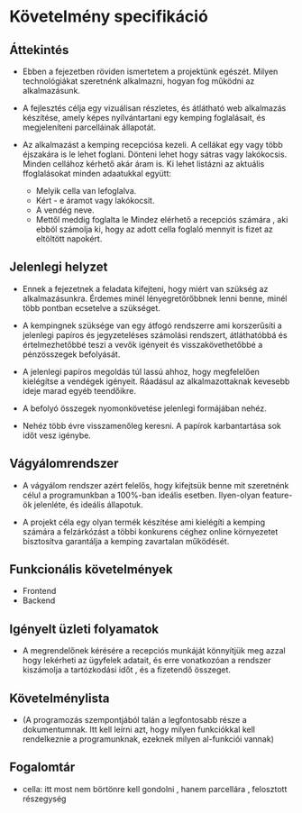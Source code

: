 # Követelmény specifikáció

## Áttekintés
- Ebben a fejezetben röviden ismertetem a projektünk egészét. Milyen
  technológiákat szeretnénk alkalmazni, hogyan fog működni az alkalmazásunk.

- A fejlesztés célja egy vizuálisan részletes, és átlátható
  web alkalmazás készítése, amely képes nyílvántartani egy kemping
  foglalásait, és megjeleníteni parcelláinak állapotát.
  
- Az alkalmazást a kemping recepciósa kezeli.
  A cellákat egy vagy több éjszakára is le lehet foglani.
  Dönteni lehet hogy sátras vagy lakókocsis.
  Minden cellához kérhető akár áram is.
  Ki lehet listázni az aktuális ffoglalásokat minden adaatukkal együtt:
    - Melyik cella van lefoglalva.
    - Kért - e áramot vagy lakókocsit.
    - A vendég neve.
    - Mettől meddig foglalta le
  Mindez elérhető a recepciós számára , aki ebböl számolja ki,
  hogy az adott cella foglaló mennyit is fizet az eltöltött napokért.
  
## Jelenlegi helyzet

- Ennek a fejezetnek a feladata kifejteni, hogy miért van
  szükség az alkalmazásunkra. Érdemes minél lényegretörőbbnek
  lenni benne, minél több pontban ecsetelve a szükséget.

- A kempingnek szüksége van egy átfogó rendszerre ami korszerűsíti a jelenlegi
  papíros és jegyzeteléses számolási rendszert, átláthatóbbá és értelmezhetőbbé teszi
  a vevők igényeit és visszakövethetőbbé a pénzösszegek befolyását.
  
- A jelenlegi papíros megoldás túl lassú ahhoz, hogy megfelelően kielégítse a vendégek igényeit.
  Ráadásul az alkalmazottaknak kevesebb ideje marad egyéb teendőikre.
  
- A befolyó összegek nyomonkövetése jelenlegi formájában nehéz.

- Nehéz több évre visszamenőleg keresni.
  A papírok karbantartása sok időt vesz igénybe.

## Vágyálomrendszer

- A vágyálom rendszer azért felelős, hogy kifejtsük benne mit szeretnénk
  célul a programunkban a 100%-ban ideális esetben. Ilyen-olyan
  feature-ök jelenléte, és ideális állapotuk.

- A projekt céla egy olyan termék készítése ami kielégíti a kemping számára a felzárkózást
  a többi konkurens céghez online környezetet bisztosítva garantálja a kemping zavartalan
  működését.

## Funkcionális követelmények

- Frontend
- Backend

## Igényelt üzleti folyamatok

- A megrendelőnek kérésére a recepciós munkáját könnyítjük meg azzal hogy lekérheti az
ügyfelek adatait, és erre vonatkozóan a rendszer kiszámolja a tartózkodási időt , és a 
fizetendő összeget.

## Követelménylista

- (A programozás szempontjából talán a legfontosabb része a
   dokumentumnak. Itt kell leírni azt, hogy milyen funkciókkal kell
   rendelkeznie a programunknak, ezeknek milyen al-funkciói vannak)
   
## Fogalomtár

- cella: itt most nem börtönre kell gondolni , hanem parcellára , felosztott részegység

  
